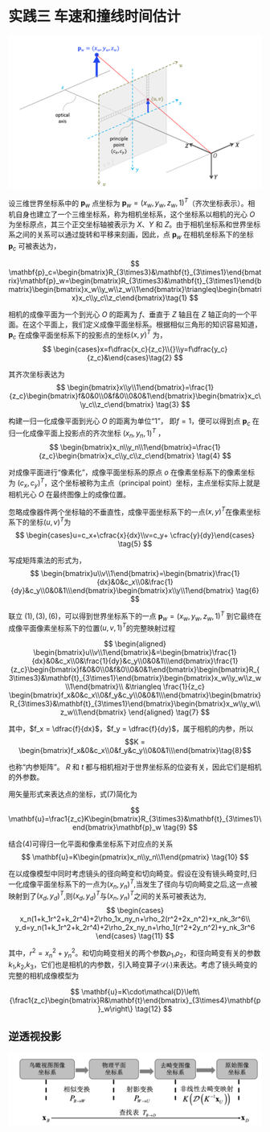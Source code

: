 # 实践三 车速和撞线时间估计

<!-- ## 标准参照物
依照国标 [《城镇化地区公路工程技术标准》（JTG 2112—2021）](https://xxgk.mot.gov.cn/2020/jigou/glj/202112/P020220106356485472287.pdf)，该路段车道宽度为3.25m

![](车道宽度标准.png)


https://arxiv.org/abs/2101.06159


厂商: Huawei
模型: Honor X10
手机重量: 191g
手机尺寸: 163.7 x 76.5 x 8.8mm
操作系统版本: Android 10.0 (Q)
主屏尺寸: 6.63英寸
主屏分辨率: 2400x1080
RAM 容量: 6GB
ROM 容量: 64GB
摄像头: 40Mp Sony IMX600
40 MP, f/1.8, 26 mm ( 广角 ), 1/1.7" 传感器尺寸
Resolution  7296 x 5472, 39.92 Mega-pixels
Matrix size  7.3 mm x 5.47 mm, Diagonal: 0.46 inch
Pixel size  1 μm -->


![](img/针孔相机模型.png)

设三维世界坐标系中的 $\mathbf{p}_w$ 点坐标为 $\mathbf{p}_w = (x_w,y_w,z_w,1)^T$（齐次坐标表示）。相机自身也建立了一个三维坐标系，称为相机坐标系，这个坐标系以相机的光心 $O$ 为坐标原点，其三个正交坐标轴被表示为 $X$、$Y$ 和 $Z$。由于相机坐标系和世界坐标系之间的关系可以通过旋转和平移来刻画，因此，点 $\mathbf{p}_w$ 在相机坐标系下的坐标 $\mathbf{p}_c$ 可被表达为，


$$
\mathbf{p}_c=\begin{bmatrix}R_{3\times3}&\mathbf{t}_{3\times1}\end{bmatrix}\mathbf{p}_w=\begin{bmatrix}R_{3\times3}&\mathbf{t}_{3\times1}\end{bmatrix}\begin{bmatrix}x_w\\y_w\\z_w\\1\end{bmatrix}\triangleq\begin{bmatrix}x_c\\y_c\\z_c\end{bmatrix}\tag{1}
$$

相机的成像平面为一个到光心 $O$ 的距离为 $f$、垂直于 $Z$ 轴且在 $Z$ 轴正向的一个平面。在这个平面上，我们定义成像平面坐标系。根据相似三角形的知识容易知道，$\mathbf{p}_c$ 在成像平面坐标系下的投影点的坐标$(x, y)^T$ 为，
$$
\begin{cases}x=f\dfrac{x_c}{z_c}\\{}\\y=f\dfrac{y_c}{z_c}&\end{cases}\tag{2}
$$

其齐次坐标表达为
$$
\begin{bmatrix}x\\y\\1\end{bmatrix}=\frac{1}{z_c}\begin{bmatrix}f&0&0\\0&f&0\\0&0&1\end{bmatrix}\begin{bmatrix}x_c\\y_c\\z_c\end{bmatrix} \tag{3}
$$

构建一归一化成像平面到光心 $O$ 的距离为单位“1”，
即$f=1$，便可以得到点 $\mathbf{p}_c$ 在归一化成像平面上投影点的齐次坐标 $(x_n , y_n , 1)^T$ ，
$$
\begin{bmatrix}x_n\\y_n\\1\end{bmatrix}=\frac{1}{z_c}\begin{bmatrix}x_c\\y_c\\z_c\end{bmatrix} \tag{4}
$$

对成像平面进行“像素化”，成像平面坐标系的原点 $o$ 在像素坐标系下的像素坐标为 $(c_x, c_y)^T$，这个坐标被称为主点（principal point）坐标，主点坐标实际上就是相机光心 $O$ 在最终图像上的成像位置。

忽略成像器件两个坐标轴的不垂直性，成像平面坐标系下的一点$(x, y)^T$在像素坐标系下的坐标$(u,v)^T$为
$$
\begin{cases}u=c_x+\cfrac{x}{dx}\\v=c_y+ \cfrac{y}{dy}\end{cases} \tag{5}
$$

写成矩阵乘法的形式为，
$$
\begin{bmatrix}u\\v\\1\end{bmatrix}=\begin{bmatrix}\frac{1}{dx}&0&c_x\\0&\frac{1}{dy}&c_y\\0&0&1\\\end{bmatrix}\begin{bmatrix}x\\y\\1\end{bmatrix} \tag{6}
$$

联立 $(1),(3),(6)$，可以得到世界坐标系下的一点 $\mathbf{p}_w = (x_w,y_w,z_w,1)^T$ 到它最终在成像平面像素坐标系下的位置$(u,v,1)^T$的完整映射过程


$$
\begin{aligned}
\begin{bmatrix}u\\v\\1\end{bmatrix}&=\begin{bmatrix}\frac{1}{dx}&0&c_x\\0&\frac{1}{dy}&c_y\\0&0&1\\\end{bmatrix}\frac{1}{z_c}\begin{bmatrix}f&0&0\\0&f&0\\0&0&1\end{bmatrix}\begin{bmatrix}R_{3\times3}&\mathbf{t}_{3\times1}\end{bmatrix}\begin{bmatrix}x_w\\y_w\\z_w\\1\end{bmatrix}\\
&\triangleq \frac{1}{z_c} \begin{bmatrix}f_x&0&c_x\\0&f_y&c_y\\0&0&1\\\end{bmatrix}\begin{bmatrix}R_{3\times3}&\mathbf{t}_{3\times1}\end{bmatrix}\begin{bmatrix}x_w\\y_w\\z_w\\1\end{bmatrix} 
\end{aligned} \tag{7}
$$

其中，$f_x = \dfrac{f}{dx}$，$f_y = \dfrac{f}{dy}$，属于相机的内参，所以 
$$K = \begin{bmatrix}f_x&0&c_x\\0&f_y&c_y\\0&0&1\\\end{bmatrix}\tag{8}$$ 

也称“内参矩阵”。 $R$ 和 $t$ 都与相机相对于世界坐标系的位姿有关，因此它们是相机的外参数。

用矢量形式来表达点的坐标，式$(7)$简化为

$$
\mathbf{u}=\frac1{z_c}K\begin{bmatrix}R_{3\times3}&\mathbf{t}_{3\times1}\end{bmatrix}\mathbf{p}_w \tag{9}
$$

结合$(4)$可得归一化平面和像素坐标系下对应点的关系
$$
\mathbf{u}=K\begin{pmatrix}x_n\\y_n\\1\end{pmatrix} \tag{10}
$$

在以成像模型中同时考虑镜头的径向畸变和切向畸变。假设在没有镜头畸变时,归一化成像平面坐标系下的一点为$(x_n,y_n)^T$,当发生了径向与切向畸变之后,这一点被映射到了$(x_d,y_d)^T$,则$(x_d,y_d)^T$与$(x_n,y_n)^T$之间的关系可被表达为,
$$
\begin{cases}
x_n(1+k_1r^2+k_2r^4)+2\rho_1x_ny_n+\rho_2(r^2+2x_n^2)+x_nk_3r^6\\
y_d=y_n(1+k_1r^2+k_2r^4)+2\rho_2x_ny_n+\rho_1(r^2+2y_n^2)+y_nk_3r^6
\end{cases} \tag{11}
$$

其中，$r^2 = x_n^2 + y_n^2$。和切向畸变相关的两个参数$\rho_1$,$\rho_2$，和径向畸变有关的参数$k_1$,$k_2$,$k_3$，它们也是相机的内参数，引入畸变算子$\mathcal{D}(\cdot)$来表达。考虑了镜头畸变的完整的相机成像模型为

$$
\mathbf{u}=K\cdot\mathcal{D}\left\{\frac1{z_c}\begin{bmatrix}R&\mathbf{t}\end{bmatrix}_{3\times4}\mathbf{p}_w\right\} \tag{12}
$$

## 逆透视投影
![](img/鸟瞰视图坐标系下的一点xB与原始图像坐标系下对应点xD之间的映射关系.png)